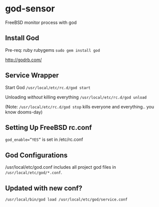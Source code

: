 god-sensor
==========

FreeBSD monitor process with god

Install God
-------------------
Pre-req: ruby rubygems
`sudo gem install god`

http://godrb.com/

Service Wrapper
--------------------
Start God
`/usr/local/etc/rc.d/god start`

Unloading *without* killing everything
`/usr/local/etc/rc.d/god unload`

(Note: `/usr/local/etc/rc.d/god stop` kills everyone and everything.. you know dooms-day)

Setting Up FreeBSD rc.conf
--------------------
`god_enable=”YES”` is set in /etc/rc.conf 

God Configurations
------------------
/usr/local/etc/god.conf includes all project god files in `/usr/local/etc/god/*.conf`.

Updated with new conf?
------------------
`/usr/local/bin/god load /usr/local/etc/god/service.conf`

